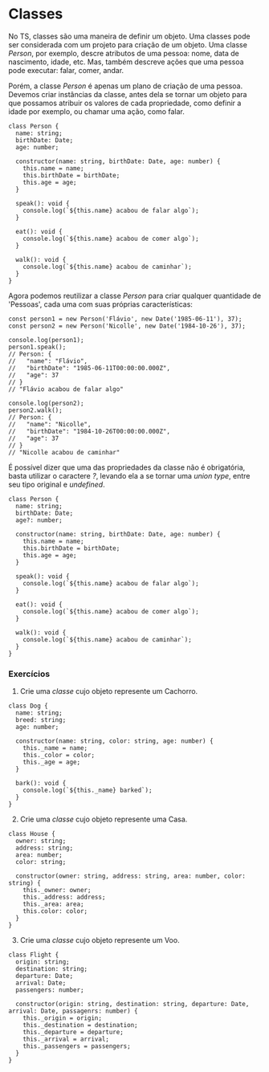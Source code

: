 # Classes

No TS, classes são uma maneira de definir um objeto. Uma classes pode ser considerada com um projeto para criação de um objeto. Uma classe _Person_, por exemplo, descre atributos de uma pessoa: nome, data de nascimento, idade, etc. Mas, também descreve ações que uma pessoa pode executar: falar, comer, andar.

Porém, a classe _Person_ é apenas um plano de criação de uma pessoa. Devemos criar instâncias da classe, antes dela se tornar um objeto para que possamos atribuir os valores de cada propriedade, como definir a idade por exemplo, ou chamar uma ação, como falar.

```
class Person {
  name: string;
  birthDate: Date;
  age: number;

  constructor(name: string, birthDate: Date, age: number) {
    this.name = name;
    this.birthDate = birthDate;
    this.age = age;
  }

  speak(): void {
    console.log(`${this.name} acabou de falar algo`);
  }

  eat(): void {
    console.log(`${this.name} acabou de comer algo`);
  }

  walk(): void {
    console.log(`${this.name} acabou de caminhar`);
  }
}
```

Agora podemos reutilizar a classe _Person_ para criar qualquer quantidade de 'Pessoas', cada uma com suas próprias características:
```
const person1 = new Person('Flávio', new Date('1985-06-11'), 37);
const person2 = new Person('Nicolle', new Date('1984-10-26'), 37);

console.log(person1);
person1.speak();
// Person: {
//   "name": "Flávio",
//   "birthDate": "1985-06-11T00:00:00.000Z",
//   "age": 37
// }
// "Flávio acabou de falar algo"

console.log(person2);
person2.walk();
// Person: {
//   "name": "Nicolle",
//   "birthDate": "1984-10-26T00:00:00.000Z",
//   "age": 37
// }
// "Nicolle acabou de caminhar"
```

É possível dizer que uma das propriedades da classe não é obrigatória, basta utilizar o caractere _?_, levando ela a se tornar uma _union type_, entre seu tipo original e _undefined_.
```
class Person {
  name: string;
  birthDate: Date;
  age?: number;

  constructor(name: string, birthDate: Date, age: number) {
    this.name = name;
    this.birthDate = birthDate;
    this.age = age;
  }

  speak(): void {
    console.log(`${this.name} acabou de falar algo`);
  }

  eat(): void {
    console.log(`${this.name} acabou de comer algo`);
  }

  walk(): void {
    console.log(`${this.name} acabou de caminhar`);
  }
}
```

### Exercícios

1. Crie uma _classe_ cujo objeto represente um Cachorro.
```
class Dog {
  name: string;
  breed: string;
  age: number;

  constructor(name: string, color: string, age: number) {
    this._name = name;
    this._color = color;
    this._age = age;
  }

  bark(): void {
    console.log(`${this._name} barked`);
  }
}
```

2. Crie uma _classe_ cujo objeto represente uma Casa.
```
class House {
  owner: string;
  address: string;
  area: number;
  color: string;

  constructor(owner: string, address: string, area: number, color: string) {
    this._owner: owner;
    this._address: address;
    this._area: area;
    this.color: color;
  }
}
```


3. Crie uma _classe_ cujo objeto represente um Voo. 
```
class Flight {
  origin: string;
  destination: string;
  departure: Date;
  arrival: Date;
  passengers: number;

  constructor(origin: string, destination: string, departure: Date, arrival: Date, passagenrs: number) {
    this._origin = origin;
    this._destination = destination;
    this._departure = departure;
    this._arrival = arrival;
    this._passengers = passengers;
  }
}
```
